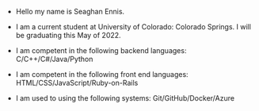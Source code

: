- Hello my name is Seaghan Ennis.


- I am a current student at University of Colorado: Colorado Springs. I will be graduating this May of 2022.
- I am competent in the following backend languages: C/C++/C#/Java/Python
- I am competent in the following front end languages: HTML/CSS/JavaScript/Ruby-on-Rails
- I am used to using the following systems: Git/GitHub/Docker/Azure

<!---
seaghan2000/seaghan2000 is a ✨ special ✨ repository because its `README.md` (this file) appears on your GitHub profile.
You can click the Preview link to take a look at your changes.
--->
